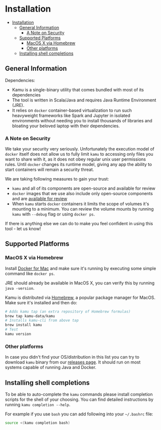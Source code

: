 # Installation

- [Installation](#installation)
  - [General Information](#general-information)
    - [A Note on Security](#a-note-on-security)
  - [Supported Platforms](#supported-platforms)
    - [MacOS X via Homebrew](#macos-x-via-homebrew)
    - [Other platforms](#other-platforms)
  - [Installing shell completions](#installing-shell-completions)


## General Information

Dependencies:

- Kamu is a single-binary utility that comes bundled with most of its dependencies
- The tool is written in Scala/Java and requires Java Runtime Environment (JRE).
- It relies on `docker` container-based virtualization to run such heavyweight frameworks like Spark and Jupyter in isolated environments without needing you to install thousands of libraries and bloating your beloved laptop with their dependencies.


### A Note on Security

We take your security very seriously. Unfortunately the execution model of `docker` itself does not allow us to fully limit `kamu` to accessing only files you want to share with it, as it does not obey regular unix user permissions rules. Until `docker` changes its runtime model, giving any app the ability to start containers will remain a security threat.

We are taking following measures to gain your trust:
* `kamu` and all of its components are open-source and available for review
* `docker` images that we use also include only open-source components and are [available for review](https://github.com/kamu-data/kamu-images)
* When `kamu` starts `docker` containers it limits the scope of volumes it's mounting to a minimum. You can review the volume mounts by running `kamu` with `--debug` flag or using `docker ps`.

If there is anything else we can do to make you feel confident in using this tool - let us know!


## Supported Platforms

### MacOS X via Homebrew

Install [Docker for Mac](https://docs.docker.com/docker-for-mac/install/) and make sure it's running by executing some simple command like `docker ps`.

JRE should already be available in MacOS X, you can verify this by running `java -version`.

Kamu is distributed via [Homebrew](https://brew.sh/), a popular package manager for MacOS. Make sure it's installed and then do:

```sh
# Adds kamu tap (an extra repository of Homebrew formulas)
brew tap kamu-data/kamu
# Installs kamu-cli from above tap
brew install kamu
# Test
kamu version
```

### Other platforms

In case you didn't find your OS/distribution in this list you can try to download `kamu` binary from our [releases page](https://github.com/kamu-data/kamu-cli/releases). It should run on most systems capable of running Java and Docker.


## Installing shell completions

To be able to auto-complete the `kamu` commands please install completion scripts for the shell of your choosing. You can find detailed instructions by running `kamu completion --help`.

For example if you use `bash` you can add following into your `~/.bashrc` file:

```bash
source <(kamu completion bash)
```
